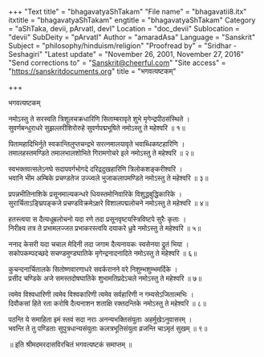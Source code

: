 +++
"Text title" = "bhagavatyaShTakam"
"File name" = "bhagavatii8.itx"
itxtitle = "bhagavatyaShTakam"
engtitle = "bhagavatyaShTakam"
Category = "aShTaka, devii, pArvatI, devI"
Location = "doc_devii"
Sublocation = "devii"
SubDeity = "pArvatI"
Author = "amaradAsa"
Language = "Sanskrit"
Subject = "philosophy/hinduism/religion"
"Proofread by" = "Sridhar - Seshagiri"
"Latest update" = "November 26, 2001, November 27, 2016"
"Send corrections to" = "Sanskrit@cheerful.com"
"Site access" = "https://sanskritdocuments.org"
title = "भगवत्यष्टकम्"

+++
  
 भगवत्यष्टकम्   
  
नमोऽस्तु ते सरस्वति त्रिशूलचक्रधारिणि सिताम्बरावृते शुभे मृगेन्द्रपीठसंस्थिते ।  
सुवर्णबन्धुराधरे सुझल्लरीशिरोरुहे सुवर्णपद्मभूषिते नमोऽस्तु ते महेश्वरि ॥ १॥  
  
पितामहादिभिर्नुते स्वकान्तिलुप्तचन्द्रभे सरत्नमालयावृते भवाब्धिकष्टहारिणि ।  
तमालहस्तमण्डिते तमालभालशोभिते गिरामगोचरे इले नमोऽस्तु ते महेश्वरि ॥ २॥  
  
स्वभक्तवत्सलेऽनघे सदापवर्गभोगदे दरिद्रदुखहारिणि त्रिलोकशङ्करीश्वरि ।  
भवानि भीम अम्बिके प्रचण्डतेज उज्ज्वले भुजाकलापमण्डिते नमोऽस्तु ते महेश्वरि ॥ ३॥  
  
प्रपन्नभीतिनाशिके प्रसूनमाल्यकन्धरे धियस्तमोनिवारिके विशुद्धबुद्धिकारिके ।  
सुरार्चिताऽङ्घ्रिपङ्कजे प्रचण्डविक्रमेऽक्षरे विशालपद्मलोचने नमोऽस्तु ते महेश्वरि ॥ ४॥  
  
हतस्त्वया स दैत्यधूम्रलोचनो यदा रणे तदा प्रसूनवृष्टयस्त्रिविष्टपे सुरैः कृताः ।  
निरीक्ष्य तत्र ते प्रभामलज्जत प्रभाकरस्त्वयि दयाकरे ध्रुवे नमोऽस्तु ते महेश्वरि ॥ ५॥  
  
ननाद केसरी यदा चचाल मेदिनी तदा जगाम दैत्यनायकः स्वसेनया द्रुतं भिया ।  
सकोपकम्पदच्छदे सचण्डमुण्डघातिके मृगेन्द्रनादनादिते नमोऽस्तु ते महेश्वरि ॥ ६॥  
  
कुचन्दनार्चितालके सितोष्णवारणाधरे सवर्करानने वरे निशुम्भशुम्भमर्दिके ।  
प्रसीद चण्डिके अजे समस्तदोषघातिके शुभामतिप्रदेऽचले नमोऽस्तु ते महेश्वरि ॥ ७॥  
  
त्वमेव विश्वधारिणी त्वमेव विश्वकारिणी त्वमेव सर्वहारिणी न गम्यसेऽजितात्मभिः ।  
दिवौकसां हिते रता करोषि दैत्यनाशन शताक्षि रक्तदन्तिके नमोऽस्तु ते महेश्वरि ॥ ८॥  
  
पठन्ति ये समाहिता इमं स्तवं सदा नराः अनन्यभक्तिसंयुताः अहर्मुखेऽनुवासरम् ।  
भवन्ति ते तु पण्डिताः सुपुत्रधान्यसंयुताः कलत्रभूतिसंयुता व्रजन्ति चाऽमृतं सुखम् ॥ ९॥  
  
॥ इति श्रीमदमरदासविरचितं भगवत्यष्टकं समाप्तम् ॥  
  
  
  

